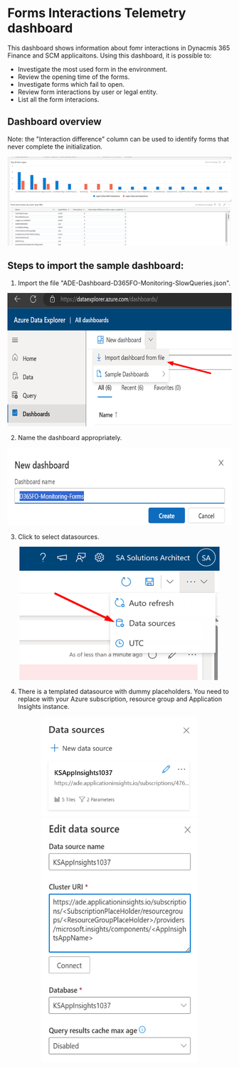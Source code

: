 # Forms Interactions Telemetry dashboard
This dashboard shows information about fomr interactions in Dynacmis 365 Finance and SCM applicaitons. Using this dashboard, it is possible to:
- Investigate the most used form in the environment.
- Review the opening time of the forms.
- Investigate forms which fail to open.
- Review form interactions by user or legal entity.
- List all the form interacions. 

## Dashboard overview
Note: the "Interaction difference" column can be used to identify forms that never complete the initialization. 
<div align=center><img src="./img/FormsInteractionsDashboard.png"></div>

## Steps to import the sample dashboard:
  1. Import the file "ADE-Dashboard-D365FO-Monitoring-SlowQueries.json".
  
  <div align=center><img src="./img/1ImportSample.png" width="600" height="300"></div>

  2. Name the dashboard appropriately.
  
   <div align=center><img src="./img/2EditNameForms.png" width="645" height="175"></div>
  
  3. Click to select datasources. 
  
  <div align=center><img src="./img/3Datasource.png" width="450" height="300"></div>
  
  4. There is a templated datasource with dummy placeholders. You need to replace with your Azure subscription, resource group and Application Insights instance.
  
  <div align=center><img src="./img/4DatasourceEdit.png" width="350" height="225"></div>
  <div align=center><img src="./img/5DatasourceSet.png" width="350" height="550"></div>

